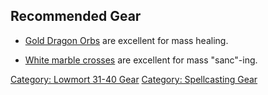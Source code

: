 ## Recommended Gear

-   [Gold Dragon Orbs](Gold_Dragon_Orb.md "wikilink") are excellent for
    mass healing.

<!-- -->

-   [White marble crosses](White_Marble_Cross.md "wikilink") are
    excellent for mass "sanc"-ing.

[Category: Lowmort 31-40 Gear](Category:_Lowmort_31-40_Gear "wikilink")
[Category: Spellcasting Gear](Category:_Spellcasting_Gear "wikilink")
